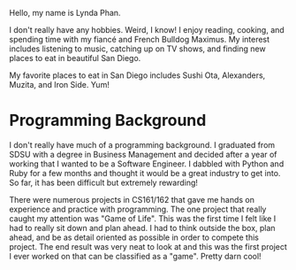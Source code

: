 Hello, my name is Lynda Phan.

I don't really have any hobbies. Weird, I know! I enjoy reading, cooking, and spending time with my fiancé and French Bulldog Maximus. My interest includes listening to music, catching up on TV shows, and finding new places to eat in beautiful San Diego.

My favorite places to eat in San Diego includes Sushi Ota, Alexanders, Muzita, and Iron Side. Yum!

# Programming Background

I don't really have much of a programming background. I graduated from SDSU with a degree in Business Management and decided after a year of working that I wanted to be a Software Engineer. I dabbled with Python and Ruby for a few months and thought it would be a great industry to get into. So far, it has been difficult but extremely rewarding!

There were numerous projects in CS161/162 that gave me hands on experience and practice with programming. The one project that really caught my attention was "Game of Life". This was the first time I felt like I had to really sit down and plan ahead. I had to think outside the box, plan ahead, and be as detail oriented as possible in order to compete this project. The end result was very neat to look at and this was the first project I ever worked on that can be classified as a "game". Pretty darn cool!
